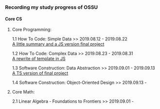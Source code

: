 ### Recording my study progress of OSSU

#### Core CS

1. Core Programming:

    1.1 How To Code: Simple Data >> 2019.08.12 - 2019.08.22<br>
    [A little summary and a JS version final project](https://htmlpreview.github.io/?https://github.com/KoaLaYT/OSSU/blob/master/Core-CS/1-Core-Programming/1-How-To-Code-Simple-Data/8-Final-Project-JS/index.html)

    1.2 How To Code: Complex Data >> 2019.08.23 - 2019.08.31<br>
    [A rewrite of template in JS](https://htmlpreview.github.io/?https://github.com/KoaLaYT/OSSU/blob/master/Core-CS/1-Core-Programming/2-How-To-Code-Complex-Data/16-Summary/index.html)

    1.3 Software Construction: Data Abstraction >> 2019.09.01 - 2019.09.13<br>
    [A TS version of final project](https://htmlpreview.github.io/?https://github.com/KoaLaYT/OSSU/blob/master/Core-CS/1-Core-Programming/3-Software-Construction-Data-Abstraction/6-Final-Project-TS/dist/index.html)

    1.4 Software Construction: Object-Oriented Design >> 2019.09.13 -

2. Core Math:

    2.1 Linear Algebra - Foundations to Frontiers >> 2019.09.01 -
